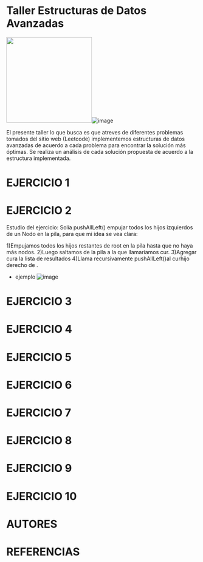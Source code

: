 # Taller Estructuras de Datos Avanzadas

<img src="https://user-images.githubusercontent.com/116528826/206042675-3efa56d6-42f3-48bd-88cb-7e546cc7aa5a.png" height="225"/>![image](https://user-images.githubusercontent.com/116528826/206045357-ed65e883-9fb1-4243-a453-391b6e21a76c.png)


El presente taller lo que busca es que atreves de diferentes problemas tomados del sitio web (Leetcode) implementemos estructuras de datos avanzadas de acuerdo a cada problema para encontrar la solución más óptimas. Se realiza un análisis de cada solución propuesta de acuerdo a la estructura implementada. 


# EJERCICIO 1


# EJERCICIO 2
Estudio del ejercicio:
Solía pushAllLeft()  empujar todos los hijos izquierdos de un Nodo en la pila, para que mi idea se vea clara:

1)Empujamos todos los hijos restantes de root en la pila hasta que no haya más nodos.
2)Luego saltamos de la pila a la que llamaríamos cur.
3)Agregar cura la lista de resultados
4)Llama recursivamente pushAllLeft()al curhijo derecho de .

* ejemplo 
![image](https://user-images.githubusercontent.com/104114772/206061086-ba057985-6202-46f7-8ed7-3ab55d2b84ed.png)


# EJERCICIO 3
# EJERCICIO 4
# EJERCICIO 5
# EJERCICIO 6
# EJERCICIO 7
# EJERCICIO 8
# EJERCICIO 9
# EJERCICIO 10
# AUTORES
# REFERENCIAS
